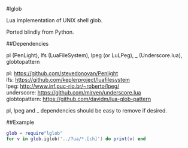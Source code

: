 #lglob

Lua implementation of UNIX shell glob.

Ported blindly from Python.

##Dependencies

pl (PenLight), lfs (LuaFileSystem), lpeg (or LuLPeg), _ (Underscore.lua), globtopattern

pl: https://github.com/stevedonovan/Penlight  
lfs: https://github.com/keplerproject/luafilesystem  
lpeg: http://www.inf.puc-rio.br/~roberto/lpeg/  
underscore: https://github.com/mirven/underscore.lua  
globtopattern: https://github.com/davidm/lua-glob-pattern

pl, lpeg and _ dependencies should be easy to remove if desired.

##Example

```lua
glob = require"lglob"
for v in glob.iglob('../?ua/*.[ch]') do print(v) end
```
